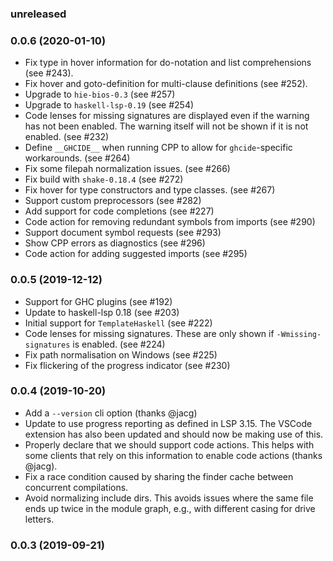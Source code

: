 ### unreleased

### 0.0.6 (2020-01-10)

* Fix type in hover information for do-notation and list
  comprehensions (see #243).
* Fix hover and goto-definition for multi-clause definitions (see #252).
* Upgrade to `hie-bios-0.3` (see #257)
* Upgrade to `haskell-lsp-0.19` (see #254)
* Code lenses for missing signatures are displayed even if the warning
  has not been enabled. The warning itself will not be shown if it is
  not enabled. (see #232)
* Define `__GHCIDE__` when running CPP to allow for `ghcide`-specific
  workarounds. (see #264)
* Fix some filepah normalization issues. (see #266)
* Fix build with `shake-0.18.4` (see #272)
* Fix hover for type constructors and type classes. (see #267)
* Support custom preprocessors (see #282)
* Add support for code completions (see #227)
* Code action for removing redundant symbols from imports (see #290)
* Support document symbol requests (see #293)
* Show CPP errors as diagnostics (see #296)
* Code action for adding suggested imports (see #295)

### 0.0.5 (2019-12-12)

* Support for GHC plugins (see #192)
* Update to haskell-lsp 0.18 (see #203)
* Initial support for `TemplateHaskell` (see #222)
* Code lenses for missing signatures. These are only shown if
  `-Wmissing-signatures` is enabled. (see #224)
* Fix path normalisation on Windows (see #225)
* Fix flickering of the progress indicator (see #230)

### 0.0.4 (2019-10-20)

* Add a ``--version`` cli option (thanks @jacg)
* Update to use progress reporting as defined in LSP 3.15. The VSCode
  extension has also been updated and should now be making use of
  this.
* Properly declare that we should support code actions. This helps
  with some clients that rely on this information to enable code
  actions (thanks @jacg).
* Fix a race condition caused by sharing the finder cache between
  concurrent compilations.
* Avoid normalizing include dirs. This avoids issues where the same
  file ends up twice in the module graph, e.g., with different casing
  for drive letters.

### 0.0.3 (2019-09-21)

